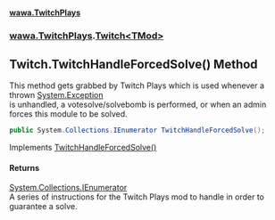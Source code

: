 #### [wawa.TwitchPlays](index.md 'index')
### [wawa.TwitchPlays](wawa.TwitchPlays.md 'wawa.TwitchPlays').[Twitch&lt;TMod&gt;](Twitch{TMod}.md 'wawa.TwitchPlays.Twitch<TMod>')

## Twitch<TMod>.TwitchHandleForcedSolve() Method

This method gets grabbed by Twitch Plays which is used whenever a thrown [System.Exception](https://docs.microsoft.com/en-us/dotnet/api/System.Exception 'System.Exception')  
is unhandled, a votesolve/solvebomb is performed, or when an admin forces this module to be solved.

```csharp
public System.Collections.IEnumerator TwitchHandleForcedSolve();
```

Implements [TwitchHandleForcedSolve()](ITwitchSupportable.TwitchHandleForcedSolve.md 'wawa.TwitchPlays.Domains.ITwitchSupportable.TwitchHandleForcedSolve()')

#### Returns
[System.Collections.IEnumerator](https://docs.microsoft.com/en-us/dotnet/api/System.Collections.IEnumerator 'System.Collections.IEnumerator')  
A series of instructions for the Twitch Plays mod to handle in order to guarantee a solve.